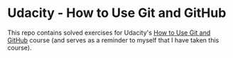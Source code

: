 # Udacity - How to Use Git and GitHub
This repo contains solved exercises for Udacity's [How to Use Git and GitHub](https://www.udacity.com/course/how-to-use-git-and-github--ud775) course (and serves as a reminder to myself that I have taken this course).
